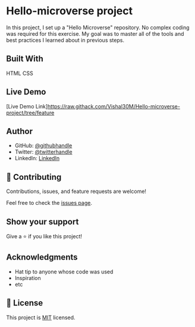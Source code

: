 # Hello-microverse project

In this project, I set up a "Hello Microverse" repository. No complex coding was required for this exercise. My goal was to master all of the tools and best practices I learned about in previous steps.


## Built With

HTML
CSS

## Live Demo 

[Live Demo Link]https://raw.githack.com/Vishal30M/Hello-microverse-project/tree/feature


## Author

- GitHub: [@githubhandle](https://github.com/Vishal30M)
- Twitter: [@twitterhandle](https://twitter.com/Vismiss30)
- LinkedIn: [LinkedIn](https://www.linkedin.com/in/vishal-kumar-mishra-0a5226232/)


## 🤝 Contributing

Contributions, issues, and feature requests are welcome!

Feel free to check the [issues page](../../issues/).

## Show your support

Give a ⭐️ if you like this project!

## Acknowledgments

- Hat tip to anyone whose code was used
- Inspiration
- etc

## 📝 License
This project is [MIT](./MIT.md) licensed.
